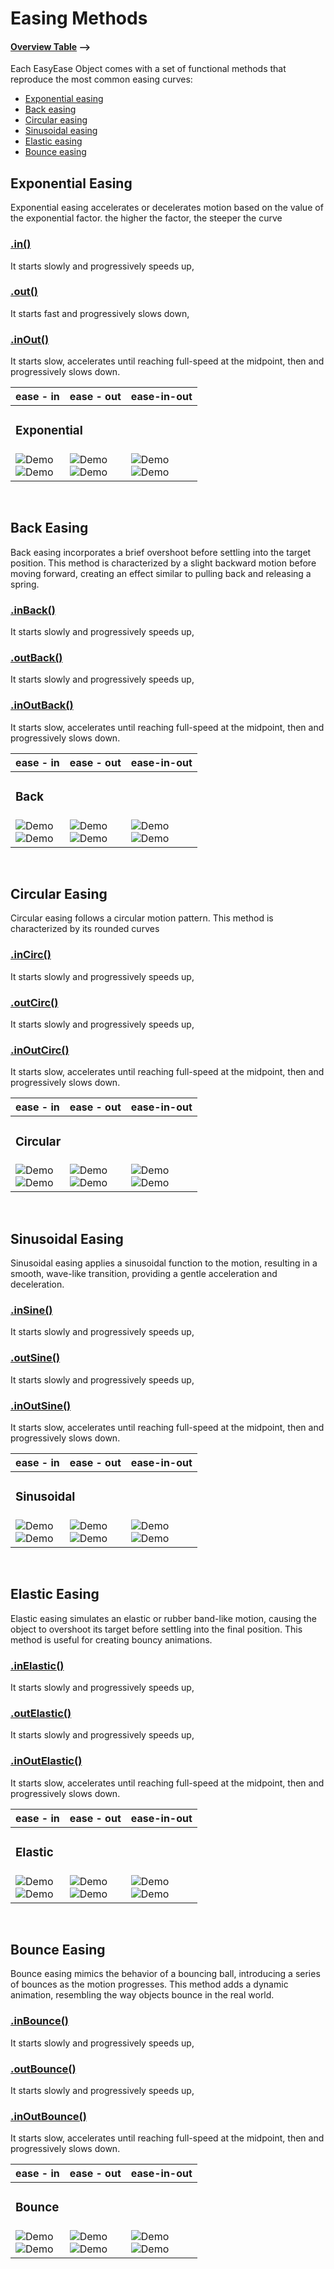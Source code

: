 # Easing Methods

#### [Overview Table](methods/overviewTable.md) -->

Each EasyEase Object comes with a set of functional methods that reproduce the most common easing curves:

- [Exponential easing](#exponential-easing)
- [Back easing](#back-easing)
- [Circular easing](#circular-easing)
- [Sinusoidal easing](#sinusoidal-easing)
- [Elastic easing](#elastic-easing)
- [Bounce easing](#bounce-easing)

## Exponential Easing

Exponential easing accelerates or decelerates motion based on the value of the exponential factor.
the higher the factor, the steeper the curve

### [.in()](./methods/inExpo.md)

It starts slowly and progressively speeds up,

### [.out()](./methods/outExpo.md)

It starts fast and progressively slows down,

### [.inOut()](./methods/inOutExpo.md)

It starts slow, accelerates until reaching full-speed at the midpoint, then and progressively slows down.

<div class="table">
<table>
  <thead>
    <tr>
      <th colSpan="1">ease - in</th>
      <th colSpan="1">ease - out</th>
      <th colSpan="1">ease-in-out</th>
    </tr>
  </thead>
  <tbody>
   <tr>
      <td colspan="3"> <h3>Exponential</h3>  </td>
    </tr>
    <tr>
      <td><div class="gifImg"><img src="./images/curve/Ease_in.gif" alt="Demo"></div><div class="fixImg"><img src="./images/curve/Ease_in.png" alt="Demo"></div></td>
      <td><div class="gifImg"><img src="./images/curve/Ease_out.gif" alt="Demo"></div><div class="fixImg"><img src="./images/curve/Ease_out.png" alt="Demo"></div></td>
      <td><div class="gifImg"><img src="./images/curve/Ease_inOut.gif" alt="Demo"></div><div class="fixImg"><img src="./images/curve/Ease_inOut.png" alt="Demo"></div></td>
    </tr>
  </tbody>
</table>
</div>
<br>


## Back Easing

Back easing incorporates a brief overshoot before settling into the target position. This method is characterized by a slight backward motion before moving forward, creating an effect similar to pulling back and releasing a spring.

### [.inBack()](./methods/inBack.md)

It starts slowly and progressively speeds up,

### [.outBack()](./methods/outBack.md)

It starts slowly and progressively speeds up,

### [.inOutBack()](./methods/inOutBack.md)

It starts slow, accelerates until reaching full-speed at the midpoint, then and progressively slows down.

<div class="table">
<table>
  <thead>
    <tr>
      <th colSpan="1">ease - in</th>
      <th colSpan="1">ease - out</th>
      <th colSpan="1">ease-in-out</th>
    </tr>
  </thead>
  <tbody>
  <tr>
      <td colspan="3"><h3>Back</h3> </td>
    </tr>
    <tr>
      <td><div class="gifImg"><img src="./images/curve/Ease_inBack.gif" alt="Demo"></div><div class="fixImg"><img src="./images/curve/Ease_inBack.png" alt="Demo"></div></td>
      <td><div class="gifImg"><img src="./images/curve/Ease_outBack.gif" alt="Demo"></div><div class="fixImg"><img src="./images/curve/Ease_outBack.png" alt="Demo"></div></td>
      <td><div class="gifImg"><img src="./images/curve/Ease_inOutBack.gif" alt="Demo"></div><div class="fixImg"><img src="./images/curve/Ease_inOutBack.png" alt="Demo"></div></td>
    </tr>
  </tbody>
</table>
</div>
<br>

## Circular Easing

Circular easing follows a circular motion pattern. This method is characterized by its rounded curves

### [.inCirc()](./methods/inCirc.md)

It starts slowly and progressively speeds up,

### [.outCirc()](./methods/outCirc.md)

It starts slowly and progressively speeds up,

### [.inOutCirc()](./methods/inOutCirc.md)

It starts slow, accelerates until reaching full-speed at the midpoint, then and progressively slows down.

<div class="table">
<table>
  <thead>
    <tr>
      <th colSpan="1">ease - in</th>
      <th colSpan="1">ease - out</th>
      <th colSpan="1">ease-in-out</th>
    </tr>
  </thead>
  <tbody>
   <tr>
      <td colspan="3"><h3>Circular</h3> </td>
    </tr>
    <tr>
      <td><div class="gifImg"><img src="./images/curve/Ease_inCirc.gif" alt="Demo"></div><div class="fixImg"><img src="./images/curve/Ease_inCirc.png" alt="Demo"></div></td>
      <td><div class="gifImg"><img src="./images/curve/Ease_outCirc.gif" alt="Demo"></div><div class="fixImg"><img src="./images/curve/Ease_outCirc.png" alt="Demo"></div></td>
      <td><div class="gifImg"><img src="./images/curve/Ease_inOutCirc.gif" alt="Demo"></div><div class="fixImg"><img src="./images/curve/Ease_inOutCirc.png" alt="Demo"></div></td>
    </tr>
  </tbody>
</table>
</div>

<br>

## Sinusoidal Easing

Sinusoidal easing applies a sinusoidal function to the motion, resulting in a smooth, wave-like transition, providing a gentle acceleration and deceleration.

### [.inSine()](./methods/inSine.md)

It starts slowly and progressively speeds up,

### [.outSine()](./methods/outSine.md)

It starts slowly and progressively speeds up,

### [.inOutSine()](./methods/inOutSine.md)

It starts slow, accelerates until reaching full-speed at the midpoint, then and progressively slows down.

<div class="table">
<table>
  <thead>
    <tr>
      <th colSpan="1">ease - in</th>
      <th colSpan="1">ease - out</th>
      <th colSpan="1">ease-in-out</th>
    </tr>
  </thead>
  <tbody>
  <tr>
      <td colspan="3"><h3>Sinusoidal</h3> </td>
    </tr>
    <tr>
      <td><div class="gifImg"><img src="./images/curve/Ease_inSine.gif" alt="Demo"></div><div class="fixImg"><img src="./images/curve/Ease_inSine.png" alt="Demo"></div></td>
      <td><div class="gifImg"><img src="./images/curve/Ease_outSine.gif" alt="Demo"></div><div class="fixImg"><img src="./images/curve/Ease_outSine.png" alt="Demo"></div></td>
      <td><div class="gifImg"><img src="./images/curve/Ease_inOutSine.gif" alt="Demo"></div><div class="fixImg"><img src="./images/curve/Ease_inOutSine.png" alt="Demo"></div></td>
    </tr>
  </tbody>
</table>
</div>

<br>

## Elastic Easing

Elastic easing simulates an elastic or rubber band-like motion, causing the object to overshoot its target before settling into the final position. This method is useful for creating bouncy animations.

### [.inElastic()](./methods/inElastic.md)

It starts slowly and progressively speeds up,

### [.outElastic()](./methods/outElastic.md)

It starts slowly and progressively speeds up,

### [.inOutElastic()](./methods/inOutElastic.md)

It starts slow, accelerates until reaching full-speed at the midpoint, then and progressively slows down.

<div class="table">
<table>
  <thead>
    <tr>
      <th colSpan="1">ease - in</th>
      <th colSpan="1">ease - out</th>
      <th colSpan="1">ease-in-out</th>
    </tr>
  </thead>
  <tbody>
    <tr>
      <td colspan="3"><h3>Elastic</h3> </td>
   </tr>
    <tr>
      <td><div class="gifImg"><img src="./images/curve/Ease_inElastic.gif" alt="Demo"></div><div class="fixImg"><img src="./images/curve/Ease_inElastic.png" alt="Demo"></div></td>
      <td><div class="gifImg"><img src="./images/curve/Ease_outElastic.gif" alt="Demo"></div><div class="fixImg"><img src="./images/curve/Ease_outElastic.png" alt="Demo"></div></td>
      <td><div class="gifImg"><img src="./images/curve/Ease_inOutElastic.gif" alt="Demo"></div><div class="fixImg"><img src="./images/curve/Ease_inOutElastic.png" alt="Demo"></div></td>
    </tr>
  </tbody>
</table>
</div>

<br>

## Bounce Easing

Bounce easing mimics the behavior of a bouncing ball, introducing a series of bounces as the motion progresses.
This method adds a dynamic animation, resembling the way objects bounce in the real world.

### [.inBounce()](./methods/inBounce.md)

It starts slowly and progressively speeds up,

### [.outBounce()](./methods/outBounce.md)

It starts slowly and progressively speeds up,

### [.inOutBounce()](./methods/inOutBounce.md)

It starts slow, accelerates until reaching full-speed at the midpoint, then and progressively slows down.

<div class="table">
<table>
  <thead>
    <tr>
      <th colSpan="1">ease - in</th>
      <th colSpan="1">ease - out</th>
      <th colSpan="1">ease-in-out</th>
    </tr>
  </thead>
  <tbody>
     <tr>
      <td colspan="3"><h3>Bounce</h3> </td>
          </tr>
    <tr>
      <td><div class="gifImg"><img src="./images/curve/Ease_inBounce.gif" alt="Demo"></div><div class="fixImg"><img src="./images/curve/Ease_inBounce.png" alt="Demo"></div></td>
      <td><div class="gifImg"><img src="./images/curve/Ease_outBounce.gif" alt="Demo"></div><div class="fixImg"><img src="./images/curve/Ease_outBounce.png" alt="Demo"></div></td>
      <td><div class="gifImg"><img src="./images/curve/Ease_inOutBounce.gif" alt="Demo"></div><div class="fixImg"><img src="./images/curve/Ease_inOutBounce.png" alt="Demo"></div></td>
    </tr>
  </tbody>
</table>
</div>

<br>

